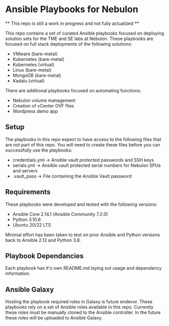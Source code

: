 Ansible Playbooks for Nebulon
=============================

** This repo is still a work in progress and not fully actualized **

This repo contains a set of curated Ansible playbooks focused on deploying solution sets for the TME and SE labs at Nebulon. These playbooks are focused on full stack deployments of the following solutions:

- VMware (bare-metal)
- Kubernetes (bare-metal)
- Kubernetes (virtual)
- Linux (bare-metal)
- MongoDB (bare-metal)
- Kadalu (virtual)

There are additional playbooks focused on automating functions:

- Nebulon volume management
- Creation of vCenter OVF files
- Wordpress demo app

Setup
-----

The playbooks in this repo expect to have access to the following files that are not part of this repo. You will need to create these files before you can successfully use the playbooks:

- credentials.yml -> Ansible vault protected passwords and SSH keys
- serials.yml -> Ansible vault protected serial numbers for Nebulon SPUs and servers
- .vault_pass -> File containing the Ansible Vault password

Requirements
------------

These playbooks were developed and tested with the following versions:

- Ansible Core 2.14.1 (Ansible Community 7.2.0)
- Python 3.10.6
- Ubuntu 20/22 LTS

Minimal effort has been taken to test on prior Ansible and Python versions back to Ansible 2.12 and Python 3.8.

Playbook Dependancies
---------------------

Each playbook has it's own README.md laying out usage and dependancy information.

Ansible Galaxy
--------------

Hosting the playbook required roles in Galaxy is future endevor. These playbooks rely on a set of Ansible roles available in this repo. Currently these roles must be manually cloned to the Ansible controller. In the future these roles will be uploaded to Ansible Galaxy.

